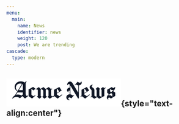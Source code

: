 ```yaml
---
menu:
  main:
    name: News
    identifier: news
    weight: 120
    post: We are trending
cascade:
  type: modern
---
```

![News](news.png){style="text-align:center"}
-----------------

